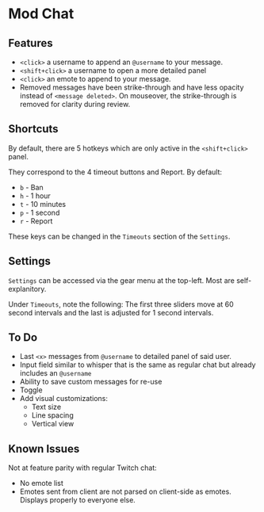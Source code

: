 # Mod Chat



## Features

* `<click>` a username to append an `@username` to your message. 
* `<shift+click>` a username to open a more detailed panel
* `<click>` an emote to append to your message.
* Removed messages have been strike-through and have less opacity instead of `<message deleted>`. On mouseover, the strike-through is removed for clarity during review.

## Shortcuts

By default, there are 5 hotkeys which are only active in the `<shift+click>` panel.

They correspond to the 4 timeout buttons and Report. By default:

* `b` - Ban
* `h` - 1 hour
* `t` - 10 minutes
* `p` - 1 second
* `r` - Report

These keys can be changed in the `Timeouts` section of the `Settings`.

## Settings

`Settings` can be accessed via the gear menu at the top-left. Most are self-explanitory. 

Under `Timeouts`, note the following: The first three sliders move at 60 second intervals and the last is adjusted for 1 second intervals.

## To Do

* Last `<x>` messages from `@username` to detailed panel of said user.
* Input field similar to whisper that is the same as regular chat but already includes an `@username`
* Ability to save custom messages for re-use
* Toggle 
* Add visual customizations:
  * Text size
  * Line spacing
  * Vertical view  

## Known Issues

Not at feature parity with regular Twitch chat:

* No emote list
* Emotes sent from client are not parsed on client-side as emotes. Displays properly to everyone else.